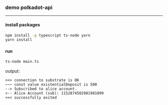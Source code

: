 ### demo polkadot-api
---

#### install packages
```bash
npm install -g typescript ts-node yarn
yarn install
```

#### run
```bash
ts-node main.ts
```

output:
```text
>>> connection to substrate is OK
~~~ const value existentialDeposit is 500
--> Subscribed to alice account.
<-- Alice Account (sub): 1152874502981981099
<<< successfully exited
```
